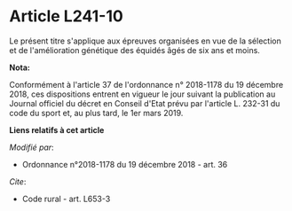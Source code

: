 # Article L241-10

Le présent titre s'applique aux épreuves organisées en vue de la sélection et de l'amélioration génétique des équidés âgés de
six ans et moins.

**Nota:**

Conformément à l'article 37 de l'ordonnance n° 2018-1178 du 19 décembre 2018, ces dispositions entrent en vigueur le jour
suivant la publication au Journal officiel du décret en Conseil d'Etat prévu par l'article L. 232-31 du code du sport et, au
plus tard, le 1er mars 2019.

**Liens relatifs à cet article**

_Modifié par_:

  - Ordonnance n°2018-1178 du 19 décembre 2018 - art. 36

_Cite_:

  - Code rural - art. L653-3
